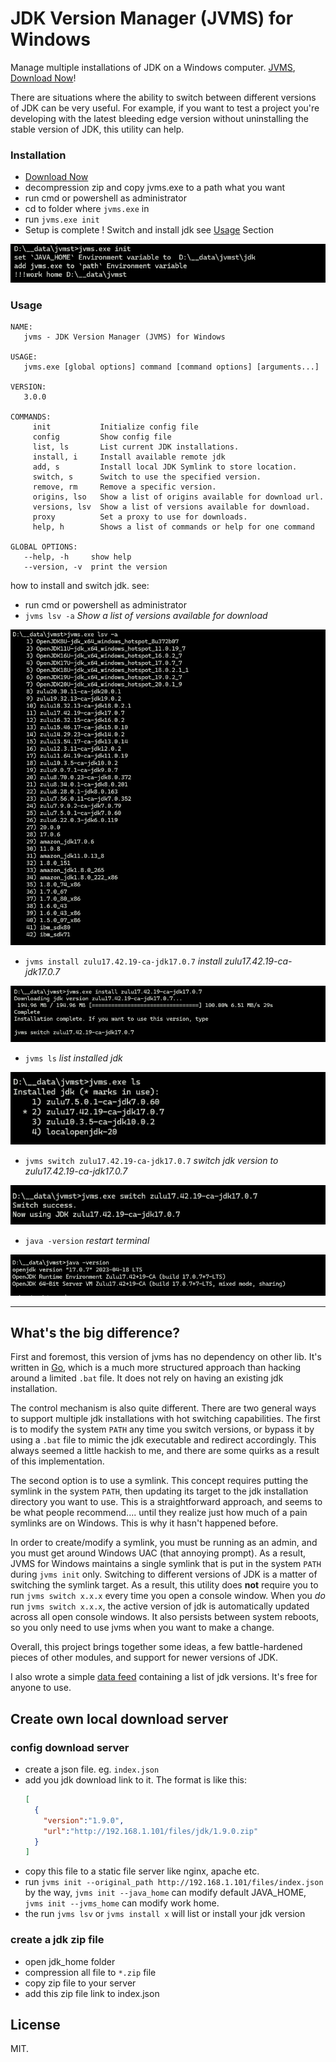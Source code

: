 # JDK Version Manager (JVMS) for Windows

Manage multiple installations of JDK on a Windows computer.
[JVMS](https://github.com/ystyle/jvms), [Download Now](https://github.com/ystyle/jvms/releases)!

There are situations where the ability to switch between different versions of JDK can be very
useful. For example, if you want to test a project you're developing with the latest
bleeding edge version without uninstalling the stable version of JDK, this utility can help.

### Installation

- [Download Now](https://github.com/ystyle/jvms/releases)
- decompression zip and copy jvms.exe to a path what you want
- run cmd or powershell as administrator
- cd to folder where `jvms.exe` in
- run `jvms.exe init`
- Setup is complete ! Switch and install jdk see [Usage](#usage) Section

![](images/jvms_init.png)

### Usage

```shell
NAME:
   jvms - JDK Version Manager (JVMS) for Windows

USAGE:
   jvms.exe [global options] command [command options] [arguments...]

VERSION:
   3.0.0

COMMANDS:
     init           Initialize config file
     config         Show config file
     list, ls       List current JDK installations.
     install, i     Install available remote jdk
     add, s         Install local JDK Symlink to store location.
     switch, s      Switch to use the specified version.
     remove, rm     Remove a specific version.
     origins, lso   Show a list of origins available for download url.
     versions, lsv  Show a list of versions available for download.
     proxy          Set a proxy to use for downloads.
     help, h        Shows a list of commands or help for one command

GLOBAL OPTIONS:
   --help, -h     show help
   --version, -v  print the version
```

how to install and switch jdk. see:

- run cmd or powershell as administrator
- `jvms lsv -a` *Show a list of versions available for download*

![](images/jvms_lsv-a.png)

- `jvms install zulu17.42.19-ca-jdk17.0.7` *install zulu17.42.19-ca-jdk17.0.7*

![](images/jvms_install-x.png)

- `jvms ls` *list installed jdk*

![](images/jvms_ls.png)

- `jvms switch zulu17.42.19-ca-jdk17.0.7` *switch jdk version to zulu17.42.19-ca-jdk17.0.7*

![](images/jvms_switch-x.png)

- `java -version` *restart terminal*

![](images/jvms_java-version.png)

---

## What's the big difference?

First and foremost, this version of jvms has no dependency on other lib. It's written in [Go](http://golang.org/), which
is a much more structured
approach than hacking around a limited `.bat` file. It does not rely on having an existing jdk installation.

The control mechanism is also quite different. There are two general ways to support multiple jdk installations with hot
switching capabilities.
The first is to modify the system `PATH` any time you switch versions, or bypass it by using a `.bat` file to mimic the
jdk executable and redirect
accordingly. This always seemed a little hackish to me, and there are some quirks as a result of this implementation.

The second option is to use a symlink. This concept requires putting the symlink in the system `PATH`, then updating its
target to
the jdk installation directory you want to use. This is a straightforward approach, and seems to be what people
recommend.... until they
realize just how much of a pain symlinks are on Windows. This is why it hasn't happened before.

In order to create/modify a symlink, you must be running as an admin, and you must get around Windows UAC (that annoying
prompt). As a result, JVMS for Windows
maintains a single symlink that is put in the system `PATH` during `jvms init` only. Switching to different versions of
JDK is a matter of
switching the symlink target. As a result, this utility does **not** require you to run `jvms switch x.x.x` every time
you open a console window.
When you _do_ run `jvms switch x.x.x`, the active version of jdk is automatically updated across all open console
windows. It also persists
between system reboots, so you only need to use jvms when you want to make a change.

Overall, this project brings together some ideas, a few battle-hardened pieces of other modules, and support for newer
versions of JDK.

I also wrote a simple [data feed](http://github.com/ystyle/jvms) containing a list of jdk versions. It's free for anyone
to use.

## Create own local download server

### config download server

- create a json file. eg. `index.json`
- add you jdk download link to it. The format is like this:
  ```json
  [
    {
      "version":"1.9.0",
      "url":"http://192.168.1.101/files/jdk/1.9.0.zip"
    }
  ]
  ```
- copy this file to a static file server like nginx, apache etc.
- run `jvms init --original_path http://192.168.1.101/files/index.json` by the way, `jvms init --java_home` can modify
  default JAVA_HOME,  `jvms init --jvms_home` can modify work home.
- the run `jvms lsv` or `jvms install x` will list or install your jdk version

### create a jdk zip file

- open jdk_home folder
- compression all file to `*.zip` file
- copy zip file to your server
- add this zip file link to index.json

## License

MIT.
